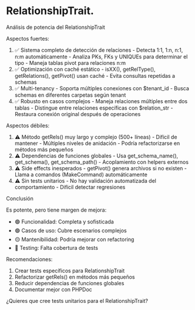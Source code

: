# RelationshipTrait.

  Análisis de potencia del RelationshipTrait

  Aspectos fuertes:

  1. ✅ Sistema completo de detección de relaciones
    - Detecta 1:1, 1:n, n:1, n:m automáticamente
    - Analiza PKs, FKs y UNIQUEs para determinar el tipo
    - Maneja tablas pivot para relaciones n:m
  2. ✅ Optimización con caché estático
    - isXX(), getRelType(), getRelations(), getPivot() usan caché
    - Evita consultas repetidas a schemas
  3. ✅ Multi-tenancy
    - Soporta múltiples conexiones con $tenant_id
    - Busca schemas en diferentes carpetas según tenant
  4. ✅ Robusto en casos complejos
    - Maneja relaciones múltiples entre dos tablas
    - Distingue entre relaciones específicas con $relation_str
    - Restaura conexión original después de operaciones

  Aspectos débiles:

  1. ⚠️ Método getRels() muy largo y complejo (500+ líneas)
    - Difícil de mantener
    - Múltiples niveles de anidación
    - Podría refactorizarse en métodos más pequeños
  2. ⚠️ Dependencias de funciones globales
    - Usa get_schema_name(), get_schema(), get_schema_path()
    - Acoplamiento con helpers externos
  3. ⚠️ Side effects inesperados
    - getPivot() genera archivos si no existen
    - Llama a comandos (MakeCommand) automáticamente
  4. ⚠️ Sin tests unitarios
    - No hay validación automatizada del comportamiento
    - Difícil detectar regresiones

  Conclusión

  Es potente, pero tiene margen de mejora:

  - 🟢 Funcionalidad: Completa y sofisticada
  - 🟢 Casos de uso: Cubre escenarios complejos
  - 🟡 Mantenibilidad: Podría mejorar con refactoring
  - 🔴 Testing: Falta cobertura de tests

  Recomendaciones:
  1. Crear tests específicos para RelationshipTrait
  2. Refactorizar getRels() en métodos más pequeños
  3. Reducir dependencias de funciones globales
  4. Documentar mejor con PHPDoc

  ¿Quieres que cree tests unitarios para el RelationshipTrait?